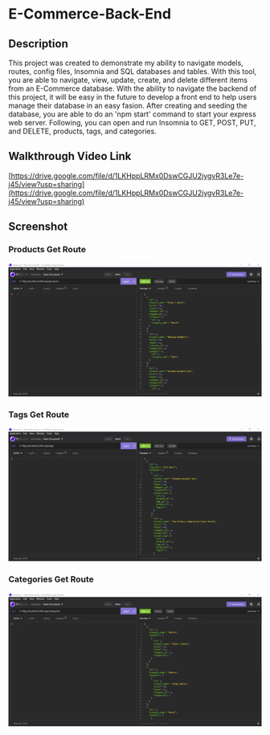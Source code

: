 # E-Commerce-Back-End

## Description
This project was created to demonstrate my ability to navigate models, routes, config files, Insomnia and SQL databases and tables. With this tool, you are able to navigate, view, update, create, and delete different items from an E-Commerce database. With the ability to navigate the backend of this project, it will be easy in the future to develop a front end to help users manage their database in an easy fasion. After creating and seeding the database, you are able to do an 'npm start' command to start your express web server. Following, you can open and run Insomnia to GET, POST, PUT, and DELETE, products, tags, and categories. 

## Walkthrough Video Link
[https://drive.google.com/file/d/1LKHppLRMx0DswCGJU2jygvR3Le7e-j45/view?usp=sharing](https://drive.google.com/file/d/1LKHppLRMx0DswCGJU2jygvR3Le7e-j45/view?usp=sharing)

## Screenshot
### Products Get Route
![Photos of Insomnia running](assets/img/productget.png)
### Tags Get Route
![Photos of Insomnia running](assets/img/tagget.png)
### Categories Get Route
![Photos of Insomnia running](assets/img/categoryget.png)
